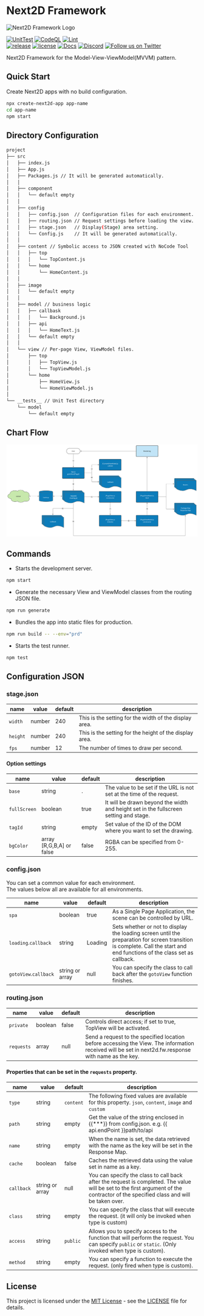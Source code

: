 Next2D Framework
=============
<img src="https://next2d.app/assets/img/framework/logo.svg" width="200" height="200" alt="Next2D Framework Logo">

[![UnitTest](https://github.com/Next2D/Framework/actions/workflows/integration.yml/badge.svg?branch=main)](https://github.com/Next2D/Framework/actions/workflows/integration.yml)
[![CodeQL](https://github.com/Next2D/Framework/actions/workflows/codeql-analysis.yml/badge.svg?branch=main)](https://github.com/Next2D/Framework/actions/workflows/codeql-analysis.yml)
[![Lint](https://github.com/Next2D/Framework/actions/workflows/lint.yml/badge.svg?branch=main)](https://github.com/Next2D/Framework/actions/workflows/lint.yml) \
[![release](https://img.shields.io/github/v/release/Next2D/Framework)](https://github.com/Next2D/Framework/releases)
[![license](https://img.shields.io/github/license/Next2D/Framework)](https://github.com/Next2D/Framework/blob/main/LICENSE)
[![Docs](https://img.shields.io/badge/docs-online-blue.svg)](https://next2d.app/docs/player/index.html)
[![Discord](https://img.shields.io/discord/812136803506716713?label=Discord&logo=discord)](https://discord.gg/6c9rv5Uns5)
[![Follow us on Twitter](https://img.shields.io/twitter/follow/Next2D?label=Follow&style=social)](https://twitter.com/intent/user?screen_name=Next2D)


Next2D Framework for the Model-View-ViewModel(MVVM) pattern.

## Quick Start

Create Next2D apps with no build configuration.
```sh
npx create-next2d-app app-name
cd app-name
npm start
```

## Directory Configuration

```sh
project
├── src
│   ├── index.js
│   ├── App.js
│   ├── Packages.js // It will be generated automatically.
│   │
│   ├── component
│   │   └── default empty
│   │
│   ├── config
│   │   ├── config.json  // Configuration files for each environment.
│   │   ├── routing.json // Request settings before loading the view.
│   │   ├── stage.json   // Display(Stage) area setting. 
│   │   └── Config.js    // It will be generated automatically.
│   │
│   ├── content // Symbolic access to JSON created with NoCode Tool
│   │   ├── top
│   │   │   └── TopContent.js
│   │   └── home
│   │       └── HomeContent.js
│   │
│   ├── image
│   │   └── default empty
│   │
│   ├── model // business logic
│   │   ├── callbask
│   │   │   └── Background.js
│   │   ├── api
│   │   │   └── HomeText.js
│   │   └── default empty
│   │
│   └── view // Per-page View, ViewModel files.
│       ├── top
│       │   ├── TopView.js
│       │   └── TopViewModel.js
│       └── home
│           ├── HomeView.js
│           └── HomeViewModel.js
│
└── __tests__ // Unit Test directory
    └── model
        └── default empty
```

## Chart Flow
![Chart Flow](./Framework_Chart_Flow.svg)

## Commands

* Starts the development server.
```sh
npm start
```

* Generate the necessary View and ViewModel classes from the routing JSON file.
```sh
npm run generate
```

* Bundles the app into static files for production.
```sh
npm run build -- --env="prd"
```

* Starts the test runner.
```sh
npm test
```

## Configuration JSON

### stage.json

| name | value | default | description |
| --- | --- | --- | --- |
| `width` | number | 240 | This is the setting for the width of the display area. |
| `height` | number | 240 | This is the setting for the height of the display area. |
| `fps` | number | 12 | The number of times to draw per second. |

#### Option settings

| name | value | default | description |
| --- | --- | --- | --- |
| `base` | string | . |  The value to be set if the URL is not set at the time of the request. |
| `fullScreen` | boolean | true |  It will be drawn beyond the width and height set in the fullscreen setting and stage. |
| `tagId` | string | empty | Set value of the ID of the DOM where you want to set the drawing. |
| `bgColor` | array [R,G,B,A] or false | false | RGBA can be specified from 0-255. |

### config.json

You can set a common value for each environment.\
The values below all are available for all environments.

| name | value | default | description |
| --- | --- | --- | --- |
| `spa` | boolean | true | As a Single Page Application, the scene can be controlled by URL. |
| `loading`.`callback` | string | Loading | Sets whether or not to display the loading screen until the preparation for screen transition is complete. Call the start and end functions of the class set as callback. |
| `gotoView`.`callback` | string or array | null | You can specify the class to call back after the `gotoView` function finishes. |

### routing.json

| name | value | default | description |
| --- | --- | --- | --- |
| `private` | boolean | false | Controls direct access; if set to true, TopView will be activated. |
| `requests` | array | null | Send a request to the specified location before accessing the View. The information received will be set in next2d.fw.response with name as the key. |

#### Properties that can be set in the `requests` property.

| name | value | default | description |
| --- | --- | --- | --- |
| `type` | string | `content` | The following fixed values are available for this property. `json`, `content`, `image` and `custom` |
| `path` | string | empty | Get the value of the string enclosed in {{***}} from config.json. e.g. {{ api.endPoint }}path/to/api |
| `name` | string | empty | When the name is set, the data retrieved with the name as the key will be set in the Response Map. |
| `cache` | boolean | false | Caches the retrieved data using the value set in name as a key. |
| `callback` | string or array | null | You can specify the class to call back after the request is completed. The value will be set to the first argument of the contractor of the specified class and will be taken over. |
| `class` | string | empty | You can specify the class that will execute the request. (it will only be invoked when type is custom) |
| `access` | string | `public` | Allows you to specify access to the function that will perform the request. You can specify `public` or `static`. (Only invoked when type is custom). |
| `method` | string | empty | You can specify a function to execute the request. (only fired when type is custom). |

## License
This project is licensed under the [MIT License](https://opensource.org/licenses/MIT) - see the [LICENSE](LICENSE) file for details.